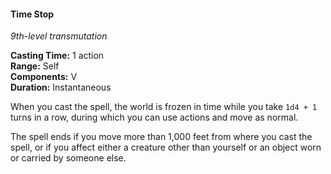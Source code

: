 #### Time Stop
<!-- TODO Check and tag this spell-->
<!-- markdownlint-disable-next-line no-emphasis-as-heading -->
_9th-level transmutation_

**Casting Time:** 1 action \
**Range:** Self \
**Components:** V \
**Duration:** Instantaneous

When you cast the spell, the world is frozen in time while you take `1d4 + 1` turns in a row, during which you can use actions and move as normal.

The spell ends if you move more than 1,000 feet from where you cast the spell, or if you affect either a creature other than yourself or an object worn or carried by someone else.
